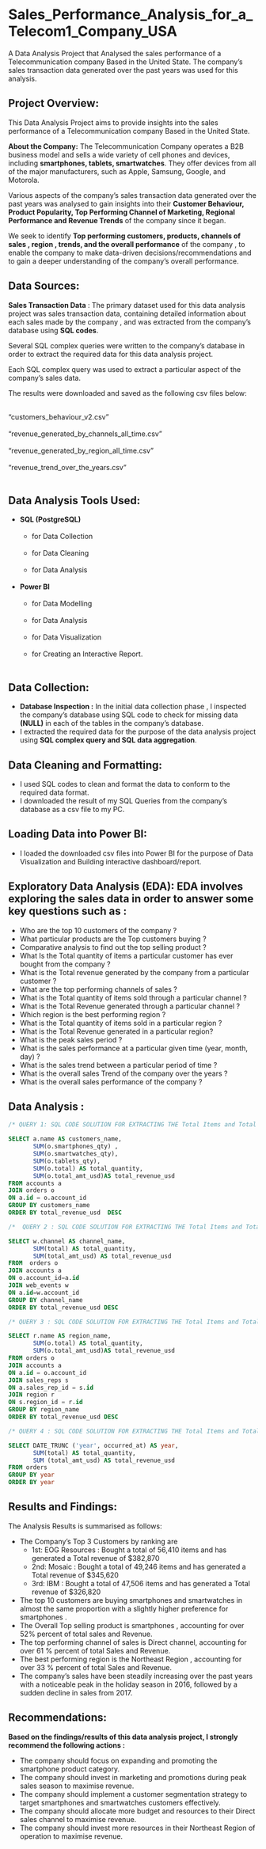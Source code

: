 # Sales_Performance_Analysis_for_a_Telecom1_Company_USA
A Data Analysis Project that Analysed  the sales performance of a Telecommunication  company Based in the United State. The company’s sales transaction data generated over the past years was used for this  analysis.


## Project Overview:
This Data Analysis Project aims to provide  insights into the sales performance of a Telecommunication  company Based in the United State. 

__About the Company:__ The Telecommunication Company operates a B2B business model and  sells a wide variety of cell phones and devices, including __smartphones, tablets, smartwatches__.  They offer devices from all of the major manufacturers, such as Apple, Samsung, Google, and Motorola.

Various aspects of the company’s sales transaction data generated over the past years was  analysed  to gain insights into their __Customer Behaviour, Product Popularity, Top Performing  Channel of Marketing, Regional Performance  and Revenue Trends__ of the company since it began. 

We seek to identify __Top performing customers, products, channels of sales , region , trends, and the overall performance__ of the company , to enable the company to make data-driven decisions/recommendations and to gain a deeper understanding of the company’s overall performance. 
## Data Sources:
__Sales Transaction Data__ : The primary dataset used for this data analysis project was sales transaction data, containing detailed information about each sales made by the company , and was extracted from the company’s database using __SQL codes__. 

Several SQL complex queries were written to the company’s database in order to extract the required data for this  data analysis project. 

Each SQL complex query was used to extract a particular aspect of the company’s sales data. 

The results were downloaded and saved as  the following csv files below: <br> <br>

“customers_behaviour_v2.csv” <br> <br>
“revenue_generated_by_channels_all_time.csv” <br> <br>
“revenue_generated_by_region_all_time.csv” <br> <br>
“revenue_trend_over_the_years.csv” <br> <br>

## Data Analysis Tools Used:
- __SQL (PostgreSQL)__  <br> <br>
  - for Data Collection<br> <br>
  - for Data Cleaning<br> <br>
  - for Data Analysis <br> <br>
- __Power BI__ <br> <br>
  - for Data Modelling<br> <br>
  - for Data Analysis<br> <br>
  - for Data Visualization<br> <br>
  - for Creating an Interactive Report. <br> <br>

 ## Data Collection:

- __Database Inspection :__ In the initial data collection phase , I  inspected the company’s database using SQL code  to check for missing data __(NULL)__ in each of the tables in the company’s database.
- I extracted the  required data for the purpose of the data analysis project using __SQL complex query and SQL data aggregation__.

## Data Cleaning and Formatting: 
- I used SQL codes to clean and format the data to conform to the required data format.
- I downloaded the result of my SQL Queries from the company’s database  as a csv file to my PC. 

## Loading Data into Power BI:
- I loaded the downloaded csv files into Power BI for the purpose of Data Visualization and Building interactive dashboard/report. 

## Exploratory Data Analysis (EDA): EDA involves exploring the sales data in order to answer some key questions such as : 

- Who are the top 10 customers of the company ?
- What particular products are the Top customers buying  ? 
- Comparative analysis to find out  the top selling product ?
- What Is the Total quantity of items a particular customer has ever bought from the company ? 
- What is the Total revenue generated by the company from a particular customer ? 
- What are the top performing channels of sales ? 
- What is the Total quantity of items sold through a particular channel ?
- What is the  Total Revenue generated  through a particular channel ?
- Which region is the best performing region ? 
- What is the Total quantity of items sold in a particular region ?
- What is the  Total Revenue generated  in a particular region?
- What is the peak sales period ? 
- What is the sales performance at a particular given time (year, month, day) ?  
- What is the sales trend between a particular period of time ? 
- What is the overall sales Trend of the company over the years ? 
- What is the overall sales performance of the company ? 

## Data Analysis :
```SQL
/* QUERY 1: SQL CODE SOLUTION FOR EXTRACTING THE Total Items and Total revenue generated by each customer  (CUSTOMERS BEHAVIOUR)  */

SELECT a.name AS customers_name,
       SUM(o.smartphones_qty) ,
       SUM(o.smartwatches_qty),
       SUM(o.tablets_qty),
       SUM(o.total) AS total_quantity,
       SUM(o.total_amt_usd)AS total_revenue_usd
FROM accounts a
JOIN orders o
ON a.id = o.account_id
GROUP BY customers_name
ORDER BY total_revenue_usd  DESC

/*  QUERY 2 : SQL CODE SOLUTION FOR EXTRACTING THE Total Items and Total revenue generated by the company’s various channels of sales (SALES BY CHANNELS)  */

SELECT w.channel AS channel_name,
       SUM(total) AS total_quantity,
       SUM(total_amt_usd) AS total_revenue_usd
FROM  orders o
JOIN accounts a
ON o.account_id=a.id
JOIN web_events w
ON a.id=w.account_id
GROUP BY channel_name
ORDER BY total_revenue_usd DESC

/* QUERY 3 : SQL CODE SOLUTION FOR EXTRACTING THE Total Items and Total revenue generated by the company’s various regions of operations (SALES BY REGIONS) */

SELECT r.name AS region_name,
       SUM(o.total) AS total_quantity,
       SUM(o.total_amt_usd)AS total_revenue_usd
FROM orders o
JOIN accounts a
ON a.id = o.account_id
JOIN sales_reps s
ON a.sales_rep_id = s.id
JOIN region r
ON s.region_id = r.id
GROUP BY region_name
ORDER BY total_revenue_usd DESC

/* QUERY 4 : SQL CODE SOLUTION FOR EXTRACTING THE Total Items and Total revenue trend of the company over the years since inception (REVENUE TRENDS OVER THE YEARS)  */

SELECT DATE_TRUNC ('year', occurred_at) AS year,
       SUM(total) AS total_quantity,  
       SUM (total_amt_usd) AS total_revenue_usd
FROM orders
GROUP BY year  
ORDER BY year 


```
## Results and Findings: 

The Analysis Results is summarised as follows: 

- The Company’s Top 3  Customers by ranking are 
  -  1st: EOG Resources : Bought a total of 56,410 items and has generated a Total revenue of  $382,870
  -  2nd: Mosaic :  Bought a total of 49,246 items and has generated a Total revenue of $345,620
  -  3rd: IBM :    Bought a total of 47,506 items and has generated a Total revenue of $326,820
- The top 10 customers are buying smartphones and smartwatches in almost the same proportion with a slightly higher preference for smartphones .
- The Overall Top selling product is smartphones , accounting for over 52% percent of total  sales and Revenue. 
- The top performing channel of sales is Direct channel,  accounting for over 61 % percent of total  Sales and Revenue. 
- The best performing region is the Northeast Region , accounting for over 33 % percent of total  Sales and Revenue. 
- The company’s sales have been steadily increasing over the past years  with a noticeable peak in the holiday season in  2016, followed by a sudden decline in sales from 2017.  

## Recommendations: 
__Based on the findings/results of this  data analysis project, I strongly  recommend the following actions :__ 
- The company should focus on expanding and promoting the smartphone product category. 
- The company should invest in marketing and promotions during peak sales season to maximise revenue. 
- The company should implement a customer segmentation strategy to target smartphones and smartwatches customers effectively. 
- The company should allocate more budget and resources to their Direct sales channel to maximise revenue. 
- The company should invest more resources  in their Northeast Region of operation  to maximise revenue.
